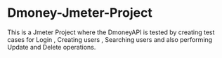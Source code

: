 # Dmoney-Jmeter-Project
This is a Jmeter Project where the DmoneyAPI is tested by creating test cases for Login , Creating users , Searching users and also performing Update and Delete operations. 
